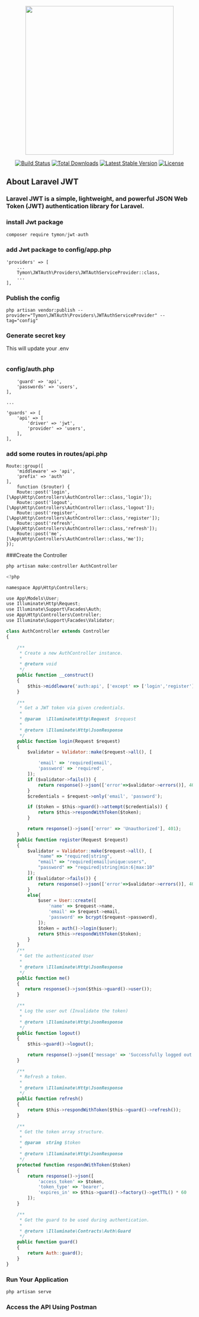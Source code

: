 <p align="center"><a href="https://laravel.com" target="_blank"><img src="https://raw.githubusercontent.com/laravel/art/master/logo-lockup/5%20SVG/2%20CMYK/1%20Full%20Color/laravel-logolockup-cmyk-red.svg" width="400"></a></p>

<p align="center">
<a href="https://travis-ci.org/laravel/framework"><img src="https://travis-ci.org/laravel/framework.svg" alt="Build Status"></a>
<a href="https://packagist.org/packages/laravel/framework"><img src="https://img.shields.io/packagist/dt/laravel/framework" alt="Total Downloads"></a>
<a href="https://packagist.org/packages/laravel/framework"><img src="https://img.shields.io/packagist/v/laravel/framework" alt="Latest Stable Version"></a>
<a href="https://packagist.org/packages/laravel/framework"><img src="https://img.shields.io/packagist/l/laravel/framework" alt="License"></a>
</p>

## About Laravel JWT
### Laravel JWT is a simple, lightweight, and powerful JSON Web Token (JWT) authentication library for Laravel.
### install Jwt package
```js
composer require tymon/jwt-auth
```
### add Jwt package to config/app.php
```
'providers' => [
    ...
    Tymon\JWTAuth\Providers\JWTAuthServiceProvider::class,
    ...
],
```
### Publish the config
```
php artisan vendor:publish --provider="Tymon\JWTAuth\Providers\JWTAuthServiceProvider" --tag="config"
```
### Generate secret key
This will update your .env
```php artisan jwt:secret
```
### config/auth.php
```'defaults' => [
    'guard' => 'api',
    'passwords' => 'users',
],

...

'guards' => [
    'api' => [
        'driver' => 'jwt',
        'provider' => 'users',
    ],
],
```
### add some routes in routes/api.php
```
Route::group([
    'middleware' => 'api',
    'prefix' => 'auth'
],
    function ($router) {
    Route::post('login', [\App\Http\Controllers\AuthController::class,'login']);
    Route::post('logout', [\App\Http\Controllers\AuthController::class,'logout']);
    Route::post('register', [\App\Http\Controllers\AuthController::class,'register']);
    Route::post('refresh', [\App\Http\Controllers\AuthController::class,'refresh']);
    Route::post('me', [\App\Http\Controllers\AuthController::class,'me']);
});
```
###Create the Controller
```js
php artisan make:controller AuthController
```
```js
<?php

namespace App\Http\Controllers;

use App\Models\User;
use Illuminate\Http\Request;
use Illuminate\Support\Facades\Auth;
use App\Http\Controllers\Controller;
use Illuminate\Support\Facades\Validator;

class AuthController extends Controller
{

    /**
     * Create a new AuthController instance.
     *
     * @return void
     */
    public function __construct()
    {
        $this->middleware('auth:api', ['except' => ['login','register']]);
    }

    /**
     * Get a JWT token via given credentials.
     *
     * @param  \Illuminate\Http\Request  $request
     *
     * @return \Illuminate\Http\JsonResponse
     */
    public function login(Request $request)
    {
        $validator = Validator::make($request->all(), [

            'email' => 'required|email',
            'password' => 'required',
        ]);
        if ($validator->fails()) {
            return response()->json(['error'=>$validator->errors()], 401);
        }
        $credentials = $request->only('email', 'password');

        if ($token = $this->guard()->attempt($credentials)) {
            return $this->respondWithToken($token);
        }

        return response()->json(['error' => 'Unauthorized'], 401);
    }
    public function register(Request $request)
    {
        $validator = Validator::make($request->all(), [
            "name" => "required|string",
            "email" => "required|email|unique:users",
            "password" => "required|string|min:6|max:10"
        ]);
        if ($validator->fails()) {
            return response()->json(['error'=>$validator->errors()], 401);
        }
        else{
            $user = User::create([
                'name' => $request->name,
                'email' => $request->email,
                'password' => bcrypt($request->password),
            ]);
            $token = auth()->login($user);
            return $this->respondWithToken($token);
        }
    }
    /**
     * Get the authenticated User
     *
     * @return \Illuminate\Http\JsonResponse
     */
    public function me()
    {
       return response()->json($this->guard()->user());
    }

    /**
     * Log the user out (Invalidate the token)
     *
     * @return \Illuminate\Http\JsonResponse
     */
    public function logout()
    {
        $this->guard()->logout();

        return response()->json(['message' => 'Successfully logged out']);
    }

    /**
     * Refresh a token.
     *
     * @return \Illuminate\Http\JsonResponse
     */
    public function refresh()
    {
        return $this->respondWithToken($this->guard()->refresh());
    }

    /**
     * Get the token array structure.
     *
     * @param  string $token
     *
     * @return \Illuminate\Http\JsonResponse
     */
    protected function respondWithToken($token)
    {
        return response()->json([
            'access_token' => $token,
            'token_type' => 'bearer',
            'expires_in' => $this->guard()->factory()->getTTL() * 60
        ]);
    }

    /**
     * Get the guard to be used during authentication.
     *
     * @return \Illuminate\Contracts\Auth\Guard
     */
    public function guard()
    {
        return Auth::guard();
    }
}

```
### Run Your Application
```bash
php artisan serve
```
### Access the API Using Postman

